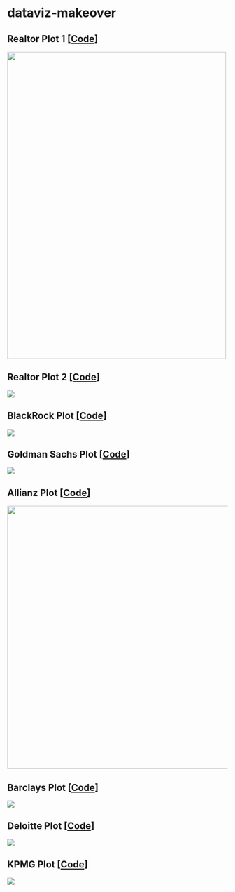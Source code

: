 # dataviz-makeover

## Realtor Plot 1 [<a href='realtor-plot-1/code.R'>Code</a>]
<img src='realtor-plot-1/plot.png' width=500 height=700/>

## Realtor Plot 2 [<a href='realtor-plot-2/code.R'>Code</a>]
<img src='realtor-plot-2/plot.png' />

## BlackRock Plot [<a href='blackrock-plot/code.R'>Code</a>]
<img src='blackrock-plot/plot.png' />


## Goldman Sachs Plot [<a href='goldmansachs-plot/code.R'>Code</a>]
<img src='goldmansachs-plot/plot.png' />


## Allianz Plot [<a href='allianz-plot/code.R'>Code</a>]
<img src='allianz-plot/plot.png' width=700 height=600/>


## Barclays Plot [<a href='barclays-plot/code.R'>Code</a>]
<img src='barclays-plot/plot.png' />

## Deloitte Plot [<a href='deloitte-plot/code.R'>Code</a>]
<img src='deloitte-plot/plot.png' />

## KPMG Plot [<a href='kpmg-plot/code.R'>Code</a>]
<img src='kpmg-plot/plot.png' />

